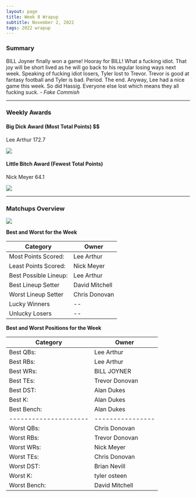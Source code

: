 ```yaml
---
layout: page
title: Week 8 Wrapup
subtitle: November 2, 2022
tags: 2022 wrapup
---
```


### Summary
BILL Joyner finally won a game! Hooray for BILL! What a fucking idiot. That joy will be short lived as he will go back to his regular losing ways next week. Speaking of fucking idiot losers, Tyler lost to Trevor. Trevor is good at fantasy football and Tyler is bad. Period. The end. Anyway, Lee had a nice game this week. So did Hassig. Everyone else lost which means they all fucking suck.  *- Fake Commish*

___

### Weekly Awards

#### Big Dick Award (Most Total Points) $$
Lee Arthur 172.7 

![](https://media2.giphy.com/media/QLkC9I8VTwkdW/giphy.gif?cid=3aa7f812qllz8ltv9icirnrtx0u46wpg0q4xsyx6lej5b71f&rid=giphy.gif&ct=g)

#### Little Bitch Award (Fewest Total Points)
Nick Meyer 64.1 

![](https://media4.giphy.com/media/t6m2VDUlyZEDQ52k87/giphy.gif?cid=3aa7f812ubboin00y53zc32a91eu6juxhmqbd1e7e0emq4vd&rid=giphy.gif&ct=g)


___

### Matchups Overview

![](../assets/img/week8_matchups.png)


**Best and Worst for the Week**


| Category              | Owner          |
|-----------------------|----------------|
| Most Points Scored:   | Lee Arthur     |
| Least Points Scored:  | Nick Meyer     |
| Best Possible Lineup: | Lee Arthur     |
| Best Lineup Setter    | David Mitchell |
| Worst Lineup Setter   | Chris Donovan  |
| Lucky Winners         | --             |
| Unlucky Losers        | --             |


**Best and Worst Positions for the Week**


| Category              | Owner            |
|-----------------------|------------------|
| Best QBs:             | Lee Arthur       |
| Best RBs:             | Lee Arthur       |
| Best WRs:             | BILL JOYNER      |
| Best TEs:             | Trevor  Donovan  |
| Best DST:             | Alan Dukes       |
| Best K:               | Alan Dukes       |
| Best Bench:           | Alan Dukes       |
| --------------------- | ---------------- |
| Worst QBs:            | Chris Donovan    |
| Worst RBs:            | Trevor  Donovan  |
| Worst WRs:            | Nick Meyer       |
| Worst TEs:            | Chris Donovan    |
| Worst DST:            | Brian Nevill     |
| Worst K:              | tyler osteen     |
| Worst Bench:          | David Mitchell   |

